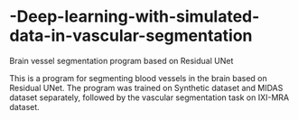 # -Deep-learning-with-simulated-data-in-vascular-segmentation
Brain vessel segmentation program based on Residual UNet

This is a program for segmenting blood vessels in the brain based on Residual UNet. 
The program was trained on Synthetic dataset and MIDAS dataset separately, followed by the vascular segmentation task on IXI-MRA dataset.
